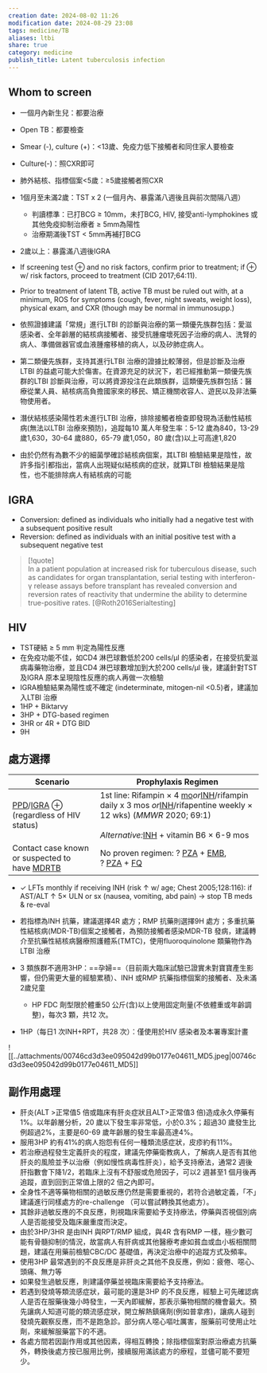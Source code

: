 ```yaml
---
creation date: 2024-08-02 11:26
modification date: 2024-08-29 23:08
tags: medicine/TB
aliases: ltbi
share: true
category: medicine
publish_title: Latent tuberculosis infection
---
```

## Whom to screen  
- 一個月內新生兒：都要治療  
- Open TB：都要檢查  
- Smear (-), culture (+)：<13歲、免疫力低下接觸者和同住家人要檢查  
- Culture(-)：照CXR即可  
- 肺外結核、指標個案<5歲：≥5歲接觸者照CXR  
- 1個月至未滿2歲：TST x 2 (一個月內、暴露滿八週後且與前次間隔八週）  
    - 判讀標準：已打BCG ≥ 10mm，未打BCG, HIV, 接受anti-lymphokines 或其他免疫抑制治療者 ≥ 5mm為陽性  
    - 治療期滿後TST < 5mm再補打BCG  
- 2歲以上：暴露滿八週後IGRA  
  
- If screening test ⊕ and no risk factors, confirm prior to treatment; if ⊕ w/ risk factors, proceed to treatment (CID 2017;64:11).  
- Prior to treatment of latent TB, active TB must be ruled out with, at a minimum, ROS for symptoms (cough, fever, night sweats, weight loss), physical exam, and CXR (though may be normal in immunosupp.)  
  
- 依照證據建議「常規」進行LTBI 的診斷與治療的第一類優先族群包括：愛滋感染者、全年齡層的結核病接觸者、接受抗腫瘤壞死因子治療的病人、洗腎的病人、準備做器官或血液腫瘤移植的病人，以及矽肺症病人。  
- 第二類優先族群，支持其進行LTBI 治療的證據比較薄弱，但是診斷及治療LTBI 的益處可能大於傷害。在資源充足的狀況下，若已經推動第一類優先族群的LTBI 診斷與治療，可以將資源投注在此類族群，這類優先族群包括：醫療從業人員、結核病高負擔國家來的移民、矯正機關收容人、遊民以及非法藥物使用者。  
- 潛伏結核感染陽性若未進行LTBI 治療，排除接觸者檢查即發現為活動性結核病(無法以LTBI 治療來預防)，追蹤每10 萬人年發生率：5-12 歲為840，13-29 歲1,630，30-64 歲880，65-79 歲1,050，80 歲(含)以上可高達1,820  
- 由於仍然有為數不少的細菌學確診結核病個案，其LTBI 檢驗結果是陰性，故許多指引都指出，當病人出現疑似結核病的症狀，就算LTBI 檢驗結果是陰性，也不能排除病人有結核病的可能  
  
## IGRA  
  
- Conversion: defined as individuals who initially had a negative test with a subsequent positive result  
- Reversion: defined as individuals with an initial positive test with a subsequent negative test  
  
> [!quote]  
> In a patient population at increased risk for tuberculous disease, such as candidates for organ transplantation, serial testing with interferon-γ release assays before transplant has revealed conversion and reversion rates of reactivity that undermine the ability to determine true-positive rates. [@Roth2016Serialtesting]  
  
## HIV  
- TST硬結 ≥  5 mm 判定為陽性反應  
- 在免疫功能不佳，如CD4 淋巴球數低於200 cells/μl 的感染者，在接受抗愛滋病毒藥物治療，並且CD4 淋巴球數增加到大於200 cells/μl 後，建議針對TST 及IGRA 原本呈現陰性反應的病人再做一次檢驗  
- IGRA檢驗結果為陽性或不確定 (indeterminate, mitogen-nil <0.5)者，建議加入LTBI 治療  
- 1HP + Biktarvy  
- 3HP + DTG-based regimen  
- 3HR or 4R + DTG BID  
- 9H  
  
## 處方選擇  
  
| **Scenario**                                                                                                                                                                                                                                                                                                                                                                                                                                                                                                                                    | **Prophylaxis Regimen**                                                                                                                                                                                                                                                                                                                                                                                                                                                                                                                                                                                                                                                                                                                                                                                                                                                                                                                                                                                                                                                                                                                                              |  
| ----------------------------------------------------------------------------------------------------------------------------------------------------------------------------------------------------------------------------------------------------------------------------------------------------------------------------------------------------------------------------------------------------------------------------------------------------------------------------------------------------------------------------------------------- | -------------------------------------------------------------------------------------------------------------------------------------------------------------------------------------------------------------------------------------------------------------------------------------------------------------------------------------------------------------------------------------------------------------------------------------------------------------------------------------------------------------------------------------------------------------------------------------------------------------------------------------------------------------------------------------------------------------------------------------------------------------------------------------------------------------------------------------------------------------------------------------------------------------------------------------------------------------------------------------------------------------------------------------------------------------------------------------------------------------------------------------------------------------------- |  
| [PPD](https://ereader.oce.ovid.com/jwt/kjwtv/eyJhbGciOiJIUzI1NiJ9.eyJCT09LX0lEIjoiNTQ3MjIzIiwiZXhwIjoxNzIzNDc1NTM5LCJpYXQiOjE3MjM0NzE5Mzl9.qmpD8ncSYb5fNnaZ6IgMjEv-l05KThgmVE6qnXCm3ek/547223/fixed_epub_image/547223/OEBPS/chapter6.xhtml#AB531-R1)/[IGRA](https://ereader.oce.ovid.com/jwt/kjwtv/eyJhbGciOiJIUzI1NiJ9.eyJCT09LX0lEIjoiNTQ3MjIzIiwiZXhwIjoxNzIzNDc1NTM5LCJpYXQiOjE3MjM0NzE5Mzl9.qmpD8ncSYb5fNnaZ6IgMjEv-l05KThgmVE6qnXCm3ek/547223/fixed_epub_image/547223/OEBPS/chapter6.xhtml#AB336-R1) ⊕ (regardless of HIV status)         | 1st line: Rifampin × 4 [mo](https://ereader.oce.ovid.com/jwt/kjwtv/eyJhbGciOiJIUzI1NiJ9.eyJCT09LX0lEIjoiNTQ3MjIzIiwiZXhwIjoxNzIzNDc1NTM5LCJpYXQiOjE3MjM0NzE5Mzl9.qmpD8ncSYb5fNnaZ6IgMjEv-l05KThgmVE6qnXCm3ek/547223/fixed_epub_image/547223/OEBPS/chapter6.xhtml#AB420-R1)_or_[INH](https://ereader.oce.ovid.com/jwt/kjwtv/eyJhbGciOiJIUzI1NiJ9.eyJCT09LX0lEIjoiNTQ3MjIzIiwiZXhwIjoxNzIzNDc1NTM5LCJpYXQiOjE3MjM0NzE5Mzl9.qmpD8ncSYb5fNnaZ6IgMjEv-l05KThgmVE6qnXCm3ek/547223/fixed_epub_image/547223/OEBPS/chapter6.xhtml#AB343-R1)/rifampin daily x 3 mos _or_[INH](https://ereader.oce.ovid.com/jwt/kjwtv/eyJhbGciOiJIUzI1NiJ9.eyJCT09LX0lEIjoiNTQ3MjIzIiwiZXhwIjoxNzIzNDc1NTM5LCJpYXQiOjE3MjM0NzE5Mzl9.qmpD8ncSYb5fNnaZ6IgMjEv-l05KThgmVE6qnXCm3ek/547223/fixed_epub_image/547223/OEBPS/chapter6.xhtml#AB343-R1)/rifapentine weekly × 12 wks) (_MMWR_ 2020; 69:1)<br><br>_Alternative:_[INH](https://ereader.oce.ovid.com/jwt/kjwtv/eyJhbGciOiJIUzI1NiJ9.eyJCT09LX0lEIjoiNTQ3MjIzIiwiZXhwIjoxNzIzNDc1NTM5LCJpYXQiOjE3MjM0NzE5Mzl9.qmpD8ncSYb5fNnaZ6IgMjEv-l05KThgmVE6qnXCm3ek/547223/fixed_epub_image/547223/OEBPS/chapter6.xhtml#AB343-R1) + vitamin B6 × 6-9 mos |  
| Contact case known or suspected to have [MDR](https://ereader.oce.ovid.com/jwt/kjwtv/eyJhbGciOiJIUzI1NiJ9.eyJCT09LX0lEIjoiNTQ3MjIzIiwiZXhwIjoxNzIzNDc1NTM5LCJpYXQiOjE3MjM0NzE5Mzl9.qmpD8ncSYb5fNnaZ6IgMjEv-l05KThgmVE6qnXCm3ek/547223/fixed_epub_image/547223/OEBPS/chapter6.xhtml#AB408-R1)[TB](https://ereader.oce.ovid.com/jwt/kjwtv/eyJhbGciOiJIUzI1NiJ9.eyJCT09LX0lEIjoiNTQ3MjIzIiwiZXhwIjoxNzIzNDc1NTM5LCJpYXQiOjE3MjM0NzE5Mzl9.qmpD8ncSYb5fNnaZ6IgMjEv-l05KThgmVE6qnXCm3ek/547223/fixed_epub_image/547223/OEBPS/chapter6.xhtml#AB662-R1) | No proven regimen: ? [PZA](https://ereader.oce.ovid.com/jwt/kjwtv/eyJhbGciOiJIUzI1NiJ9.eyJCT09LX0lEIjoiNTQ3MjIzIiwiZXhwIjoxNzIzNDc1NTM5LCJpYXQiOjE3MjM0NzE5Mzl9.qmpD8ncSYb5fNnaZ6IgMjEv-l05KThgmVE6qnXCm3ek/547223/fixed_epub_image/547223/OEBPS/chapter6.xhtml#AB564-R1) + [EMB](https://ereader.oce.ovid.com/jwt/kjwtv/eyJhbGciOiJIUzI1NiJ9.eyJCT09LX0lEIjoiNTQ3MjIzIiwiZXhwIjoxNzIzNDc1NTM5LCJpYXQiOjE3MjM0NzE5Mzl9.qmpD8ncSYb5fNnaZ6IgMjEv-l05KThgmVE6qnXCm3ek/547223/fixed_epub_image/547223/OEBPS/chapter6.xhtml#AB222-R1), ? [PZA](https://ereader.oce.ovid.com/jwt/kjwtv/eyJhbGciOiJIUzI1NiJ9.eyJCT09LX0lEIjoiNTQ3MjIzIiwiZXhwIjoxNzIzNDc1NTM5LCJpYXQiOjE3MjM0NzE5Mzl9.qmpD8ncSYb5fNnaZ6IgMjEv-l05KThgmVE6qnXCm3ek/547223/fixed_epub_image/547223/OEBPS/chapter6.xhtml#AB564-R1) + [FQ](https://ereader.oce.ovid.com/jwt/kjwtv/eyJhbGciOiJIUzI1NiJ9.eyJCT09LX0lEIjoiNTQ3MjIzIiwiZXhwIjoxNzIzNDc1NTM5LCJpYXQiOjE3MjM0NzE5Mzl9.qmpD8ncSYb5fNnaZ6IgMjEv-l05KThgmVE6qnXCm3ek/547223/fixed_epub_image/547223/OEBPS/chapter6.xhtml#AB253-R1)                                                                                                                       |  
- ✓ LFTs monthly if receiving INH (risk ↑ w/ age; Chest 2005;128:116): if AST/ALT ↑ 5× ULN or sx (nausea, vomiting, abd pain) → stop TB meds & re-eval  
  
- 若指標為INH 抗藥，建議選擇4R 處方；RMP 抗藥則選擇9H 處方；多重抗藥性結核病(MDR-TB)個案之接觸者，為預防接觸者感染MDR-TB 發病，建議轉介至抗藥性結核病醫療照護體系(TMTC)，使用fluoroquinolone 類藥物作為LTBI 治療  
- 3 類族群不適用3HP：==孕婦==（目前兩大臨床試驗已證實未對寶寶產生影響，但仍需更大量的經驗累積）、INH 或RMP 抗藥指標個案的接觸者、及未滿2歲兒童  
	- HP FDC 劑型限於體重50 公斤(含)以上使用固定劑量(不依體重或年齡調整)，每次3 顆，共12 次。  
- 1HP（每日1 次INH+RPT，共28 次）：僅使用於HIV 感染者及本署專案計畫  
  
![[../attachments/00746cd3d3ee095042d99b0177e04611_MD5.jpeg|00746cd3d3ee095042d99b0177e04611_MD5]]  
  
## 副作用處理  
- 肝炎(ALT >正常值5 倍或臨床有肝炎症狀且ALT>正常值3 倍)造成永久停藥有1%。以年齡層分析，20 歲以下發生率非常低，小於0.3%；超過30 歲發生比例超過2%，主要是60-69 歲年齡層的發生率最高達4%。  
- 服用3HP 約有41%的病人抱怨有任何一種類流感症狀，皮疹約有11%。  
- 若治療過程發生定義肝炎的程度，建議先停藥衛教病人，了解病人是否有其他肝炎的風險並予以治療（例如慢性病毒性肝炎），給予支持療法，通常2 週後肝指數會下降1/2，若臨床上沒有不舒服或危險因子，可以2 週甚至1 個月後再追蹤，直到回到正常值上限的2 倍之內即可。  
- 全身性不適等藥物相關的過敏反應仍然是需要重視的，若符合過敏定義，「不」建議進行同樣處方的re-challenge （可以嘗試轉換其他處方）。  
- 其餘非過敏反應的不良反應，則視臨床需要給予支持療法，停藥與否視個別病人是否能接受及臨床嚴重度而決定。  
- 由於3HP/3HR 是由INH 與RPT/RMP 組成，與4R 含有RMP 一樣，極少數可能有骨髓抑制的情況，故當病人有肝病或其他醫療考慮如貧血或血小板相關問題，建議在用藥前檢驗CBC/DC 基礎值，再決定治療中的追蹤方式及頻率。  
- 使用3HP 最常遇到的不良反應是非肝炎之其他不良反應，例如：疲倦、噁心、頭痛、無力等  
- 如果發生過敏反應，則建議停藥並視臨床需要給予支持療法。  
- 若遇到發燒等類流感症狀，最可能的還是3HP 的不良反應，經驗上可先確認病人是否在服藥後幾小時發生，一天內即緩解，那表示藥物相關的機會最大。預先讓病人知道可能的類流感症狀，開立解熱鎮痛劑(例如普拿疼)，讓病人碰到發燒先觀察反應，而不是跑急診。部分病人噁心嘔吐厲害，服藥前可使用止吐劑，來緩解服藥當下的不適。  
- 各處方間若因副作用或其他因素，得相互轉換；除指標個案對原治療處方抗藥外，轉換後處方按已服用比例，接續服用滿該處方的療程，並儘可能不要短少。  
  
